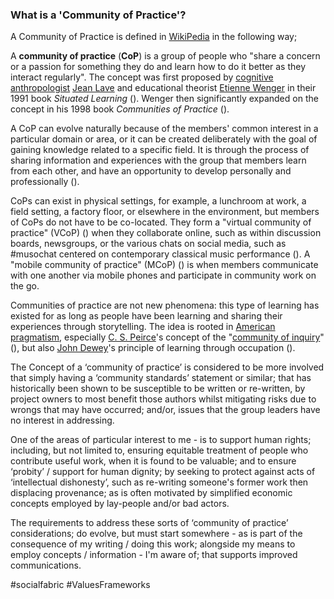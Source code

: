 ### What is a 'Community of Practice'?

A Community of Practice is defined in [WikiPedia](https://en.wikipedia.org/wiki/Community_of_practice) in the following way;

A **community of practice** (**CoP**) is a group of people who "share a concern or a passion for something they do and learn how to do it better as they interact regularly".[](https://en.wikipedia.org/wiki/Community_of_practice#cite_note-1) The concept was first proposed by [cognitive anthropologist](https://en.wikipedia.org/wiki/Cognitive_anthropology "Cognitive anthropology") [Jean Lave](https://en.wikipedia.org/wiki/Jean_Lave "Jean Lave") and educational theorist [Etienne Wenger](https://en.wikipedia.org/wiki/Etienne_Wenger "Etienne Wenger") in their 1991 book _Situated Learning_ ([](https://en.wikipedia.org/wiki/Community_of_practice#CITEREFLaveWenger1991)). Wenger then significantly expanded on the concept in his 1998 book _Communities of Practice_ ([](https://en.wikipedia.org/wiki/Community_of_practice#CITEREFWenger1998)).

A CoP can evolve naturally because of the members' common interest in a particular domain or area, or it can be created deliberately with the goal of gaining knowledge related to a specific field. It is through the process of sharing information and experiences with the group that members learn from each other, and have an opportunity to develop personally and professionally ([](https://en.wikipedia.org/wiki/Community_of_practice#CITEREFLaveWenger1991)).

CoPs can exist in physical settings, for example, a lunchroom at work, a field setting, a factory floor, or elsewhere in the environment, but members of CoPs do not have to be co-located. They form a "virtual community of practice" (VCoP) ([](https://en.wikipedia.org/wiki/Community_of_practice#CITEREFDub%C3%A9BourhisJacob2005)) when they collaborate online, such as within discussion boards, newsgroups, or the various chats on social media, such as #musochat centered on contemporary classical music performance ([](https://en.wikipedia.org/wiki/Community_of_practice#CITEREFSheridan2015)). A "mobile community of practice" (MCoP) ([](https://en.wikipedia.org/wiki/Community_of_practice#CITEREFKietzmannPlanggerEatonHeilgenberg2013)) is when members communicate with one another via mobile phones and participate in community work on the go.

Communities of practice are not new phenomena: this type of learning has existed for as long as people have been learning and sharing their experiences through storytelling. The idea is rooted in [American pragmatism](https://en.wikipedia.org/wiki/American_pragmatism "American pragmatism"), especially [C. S. Peirce](https://en.wikipedia.org/wiki/C._S._Peirce "C. S. Peirce")'s concept of the "[community of inquiry](https://en.wikipedia.org/wiki/Community_of_inquiry "Community of inquiry")" ([](https://en.wikipedia.org/wiki/Community_of_practice#CITEREFShields2003)), but also [John Dewey](https://en.wikipedia.org/wiki/John_Dewey "John Dewey")'s principle of learning through occupation ([](https://en.wikipedia.org/wiki/Community_of_practice#CITEREFWallace2007)).

The Concept of a ‘community of practice’ is considered to be more involved that simply having a ‘community standards’ statement or similar; that has historically been shown to be susceptible to be written or re-written, by project owners to most benefit those authors whilst mitigating risks due to wrongs that may have occurred; and/or, issues that the group leaders have no interest in addressing.

One of the areas of particular interest to me - is to support human rights; including, but not limited to, ensuring equitable treatment of people who contribute useful work, when it is found to be valuable; and to ensure ‘probity’ / support for human dignity; by seeking to protect against acts of ‘intellectual dishonesty’, such as re-writing someone's former work then displacing provenance; as is often motivated by simplified economic concepts employed by lay-people and/or bad actors. 

The requirements to address these sorts of ‘community of practice’ considerations; do evolve, but must start somewhere - as is part of the consequence of my writing / doing this work; alongside my means to employ concepts / information - I'm aware of; that supports improved communications. 

#socialfabric #ValuesFrameworks